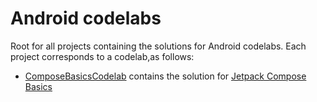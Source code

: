 # Android codelabs
Root for all projects containing the solutions for Android codelabs. Each project corresponds to a codelab,as follows:

* [ComposeBasicsCodelab](./ComposeBasicsCodelab/) contains the solution for [Jetpack Compose Basics](https://developer.android.com/codelabs/jetpack-compose-basics#0)
